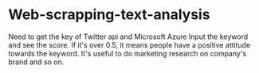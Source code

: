 # Web-scrapping-text-analysis
Need to get the key of Twitter api and Microsoft Azure
Input the keyword and see the score. If it's over 0.5, it means people have a positive attitude towards the keyword.
It's useful to do marketing research on company's brand and so on.
